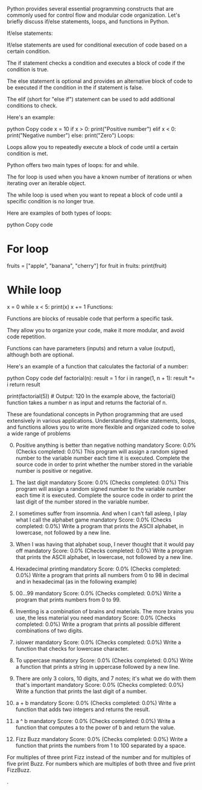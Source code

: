 Python provides several essential programming constructs that are commonly used for control flow and modular code organization. Let's briefly discuss if/else statements, loops, and functions in Python.

If/else statements:

If/else statements are used for conditional execution of code based on a certain condition.

The if statement checks a condition and executes a block of code if the condition is true.

The else statement is optional and provides an alternative block of code to be executed if the condition in the if statement is false.

The elif (short for "else if") statement can be used to add additional conditions to check.

Here's an example:

python
Copy code
x = 10
if x > 0:
    print("Positive number")
elif x < 0:
    print("Negative number")
else:
    print("Zero")
Loops:

Loops allow you to repeatedly execute a block of code until a certain condition is met.

Python offers two main types of loops: for and while.

The for loop is used when you have a known number of iterations or when iterating over an iterable object.

The while loop is used when you want to repeat a block of code until a specific condition is no longer true.

Here are examples of both types of loops:

python
Copy code
# For loop
fruits = ["apple", "banana", "cherry"]
for fruit in fruits:
    print(fruit)

# While loop
x = 0
while x < 5:
    print(x)
    x += 1
Functions:

Functions are blocks of reusable code that perform a specific task.

They allow you to organize your code, make it more modular, and avoid code repetition.

Functions can have parameters (inputs) and return a value (output), although both are optional.

Here's an example of a function that calculates the factorial of a number:

python
Copy code
def factorial(n):
    result = 1
    for i in range(1, n + 1):
        result *= i
    return result

print(factorial(5))  # Output: 120
In the example above, the factorial() function takes a number n as input and returns the factorial of n.

These are foundational concepts in Python programming that are used extensively in various applications. Understanding if/else statements, loops, and functions allows you to write more flexible and organized code to solve a wide range of problems


0. Positive anything is better than negative nothing
mandatory
Score: 0.0% (Checks completed: 0.0%)
This program will assign a random signed number to the variable number each time it is executed. Complete the source code in order to print whether the number stored in the variable number is positive or negative.




1. The last digit
mandatory
Score: 0.0% (Checks completed: 0.0%)
This program will assign a random signed number to the variable number each time it is executed. Complete the source code in order to print the last digit of the number stored in the variable number.


2. I sometimes suffer from insomnia. And when I can't fall asleep, I play what I call the alphabet game
mandatory
Score: 0.0% (Checks completed: 0.0%)
Write a program that prints the ASCII alphabet, in lowercase, not followed by a new line.



3. When I was having that alphabet soup, I never thought that it would pay off
mandatory
Score: 0.0% (Checks completed: 0.0%)
Write a program that prints the ASCII alphabet, in lowercase, not followed by a new line.


4. Hexadecimal printing
mandatory
Score: 0.0% (Checks completed: 0.0%)
Write a program that prints all numbers from 0 to 98 in decimal and in hexadecimal (as in the following example)


5. 00...99
mandatory
Score: 0.0% (Checks completed: 0.0%)
Write a program that prints numbers from 0 to 99.


6. Inventing is a combination of brains and materials. The more brains you use, the less material you need
mandatory
Score: 0.0% (Checks completed: 0.0%)
Write a program that prints all possible different combinations of two digits.


7. islower
mandatory
Score: 0.0% (Checks completed: 0.0%)
Write a function that checks for lowercase character.


8. To uppercase
mandatory
Score: 0.0% (Checks completed: 0.0%)
Write a function that prints a string in uppercase followed by a new line.

9. There are only 3 colors, 10 digits, and 7 notes; it's what we do with them that's important
mandatory
Score: 0.0% (Checks completed: 0.0%)
Write a function that prints the last digit of a number.

10. a + b
mandatory
Score: 0.0% (Checks completed: 0.0%)
Write a function that adds two integers and returns the result.


11. a ^ b
mandatory
Score: 0.0% (Checks completed: 0.0%)
Write a function that computes a to the power of b and return the value.




12. Fizz Buzz
mandatory
Score: 0.0% (Checks completed: 0.0%)
Write a function that prints the numbers from 1 to 100 separated by a space.

For multiples of three print Fizz instead of the number and for multiples of five print Buzz.
For numbers which are multiples of both three and five print FizzBuzz.



.
